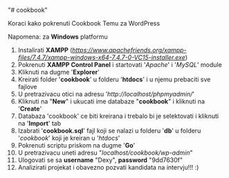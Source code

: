 "# cookbook" 

Koraci kako pokrenuti Cookbook Temu za WordPress

Napomena: za **Windows** platformu

1. Instalirati **XAMPP** (_https://www.apachefriends.org/xampp-files/7.4.7/xampp-windows-x64-7.4.7-0-VC15-installer.exe_)
2. Pokrenuti **XAMPP Control Panel** i startovati '_Apache_' i '_MySQL_' module
3. Kliknuti na dugme '**Explorer**'
4. Kreirati folder '**cookbook**' u folderu '**htdocs**' i u njemu prebaciti sve fajlove 
5. U pretrazivacu otici na adresu '_http://localhost/phpmyadmin/_'
6. Kliknuti na "**New**" i ukucati ime databaze "**cookbook**" i kliknuti na '**Create**'
7. Databaza 'cookbook' ce biti kreirana i trebalo bi je selektovati i kliknuti na '**Import**' tab
8. Izabrati '**cookbook.sql**' fajl koji se nalazi u folderu '**db**' u folderu '_cookbook_' koji je kreiran u '_htdocs_'
9. Pokrenuti scriptu priskom na dugme '**Go**'
10. U pretrazivacu uneti adresu "_localhost/cookbook/wp-admin_"
11. Ulogovati se sa **username** "Dexy", **password** "9dd7630f"
12. Analizirati projekat i obavezno pozvati kandidata na intervju!!! :)